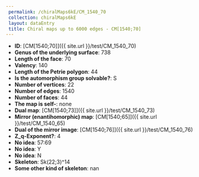 ```yaml
--- 
 permalink: /chiralMaps6kE/CM_1540_70 
 collection: chiralMaps6kE
 layout: dataEntry
 title: Chiral maps up to 6000 edges - CM[1540;70]
---
```


- **ID**: [CM[1540;70]]({{ site.url }}/test/CM_1540_70)
- **Genus of the underlying surface**: 738
- **Length of the face**: 70
- **Valency**: 140
- **Length of the Petrie polygon**: 44
- **Is the automorphism group solvable?**: S
- **Number of vertices**: 22
- **Number of edges**: 1540
- **Number of faces**: 44
- **The map is self-**: none
- **Dual map**: [CM[1540;73]]({{ site.url }}/test/CM_1540_73)
- **Mirror (enantihomorphic) map**: [CM[1540;65]]({{ site.url }}/test/CM_1540_65)
- **Dual of the mirror image**: [CM[1540;76]]({{ site.url }}/test/CM_1540_76)
- **Z_q-Exponent?**: 4
- **No idea**:  57:69
- **No idea**: Y
- **No idea**: N
- **Skeleton**: Sk(22;3)^14
- **Some other kind of skeleton**: nan
